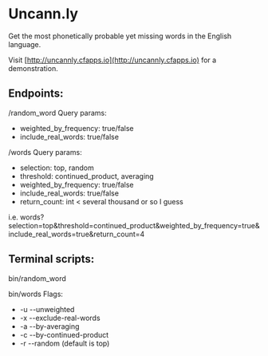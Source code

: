 # Uncann.ly

Get the most phonetically probable yet missing words in the English language.

Visit [http://uncannly.cfapps.io](http://uncannly.cfapps.io) for a demonstration.

## Endpoints:

/random_word
Query params:
* weighted_by_frequency: true/false
* include_real_words: true/false

/words
Query params:
* selection: top, random
* threshold: continued_product, averaging
* weighted_by_frequency: true/false
* include_real_words: true/false
* return_count: int < several thousand or so I guess

i.e.
words?selection=top&threshold=continued_product&weighted_by_frequency=true&include_real_words=true&return_count=4

## Terminal scripts:

bin/random_word

bin/words
Flags:
* -u --unweighted 
* -x --exclude-real-words
* -a --by-averaging            
* -c --by-continued-product   
* -r --random (default is top)